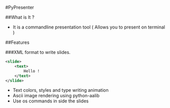 #PyPresenter


##What is It ?

* It is a commandline presentation tool ( Allows you to present on terminal )

##Features

###XML format to write slides. 

``` xml
<slide>
	<text>
		Hello !
	</text>
</slide>
```

* Text colors, styles and type writing animation
* Ascii image rendering using python-aalib
* Use os commands in side the slides
